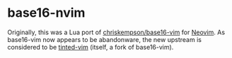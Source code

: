 # base16-nvim

Originally, this was a Lua port of [chriskempson/base16-vim](https://github.com/chriskempson/base16-vim) for [Neovim](https://github.com/neovim/neovim). As base16-vim now appears to be abandonware, the new upstream is considered to be [tinted-vim](https://github.com/tinted-theming/tinted-vim) (itself, a fork of base16-vim).
